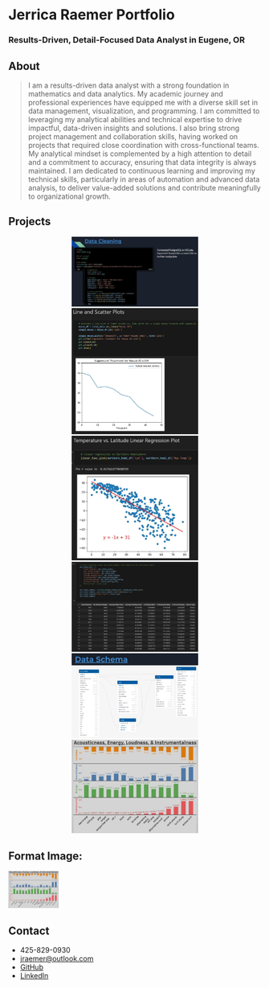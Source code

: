 # Jerrica Raemer Portfolio
### Results-Driven, Detail-Focused Data Analyst in Eugene, OR

## About
> I am a results-driven data analyst with a strong foundation in mathematics and data analytics. My academic journey and professional experiences have equipped me with a diverse skill set in data management, visualization, and programming. I am committed to leveraging my analytical abilities and technical expertise to drive impactful, data-driven insights and solutions. I also bring strong project management and collaboration skills, having worked on projects that required close coordination with cross-functional teams. My analytical mindset is complemented by a high attention to detail and a commitment to accuracy, ensuring that data integrity is always maintained. I am dedicated to continuous learning and improving my technical skills, particularly in areas of automation and advanced data analysis, to deliver value-added solutions and contribute meaningfully to organizational growth.

## Projects
<div align="center">
  <img width="50%" src="Data_Cleaning_SQL_Python.JPG">
<img width="50%" src="Line_Plot_Python.JPG">
</div>

<div align="center">
  <img width="50%" src="Linear_Regression.JPG">
<img width="50%" src="Python_Dict.JPG">
</div>

<div align="center">
  <img width="50%" src="SQL_Table_Schema.JPG">
<img  width="50%" src="Tableau_Music.JPG">
</div>

## Format Image:
<img src="Tableau_Music.JPG" width="100">

## Contact
+ 425-829-0930
+ jraemer@outlook.com
+ [GitHub](https://github.com/JerricaRaemer)
+ [LinkedIn](https://www.linkedin.com/in/jerrica-raemer/)
